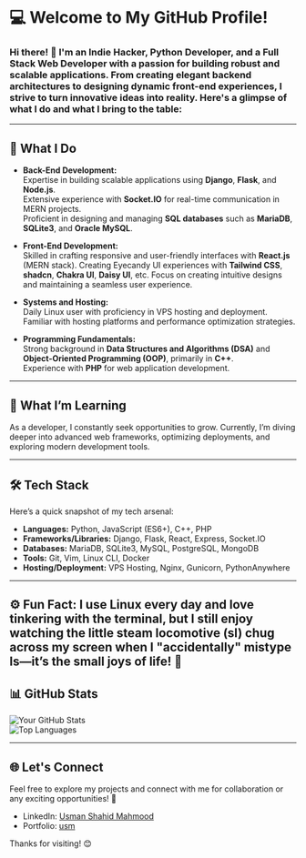 # 💻 Welcome to My GitHub Profile!  

### Hi there! 👋 I'm an **Indie Hacker**, **Python Developer**, and a **Full Stack Web Developer** with a passion for building robust and scalable applications. From creating elegant backend architectures to designing dynamic front-end experiences, I strive to turn innovative ideas into reality. Here's a glimpse of what I do and what I bring to the table:

---

## 🚀 **What I Do**  
- **Back-End Development:**  
  Expertise in building scalable applications using **Django**, **Flask**, and **Node.js**.  
  Extensive experience with **Socket.IO** for real-time communication in MERN projects.  
  Proficient in designing and managing **SQL databases** such as **MariaDB**, **SQLite3**, and **Oracle MySQL**.

- **Front-End Development:**  
  Skilled in crafting responsive and user-friendly interfaces with **React.js** (MERN stack).
  Creating Eyecandy UI experiences with **Tailwind CSS**, **shadcn**, **Chakra UI**, **Daisy UI**, etc.
  Focus on creating intuitive designs and maintaining a seamless user experience.

- **Systems and Hosting:**  
  Daily Linux user with proficiency in VPS hosting and deployment.  
  Familiar with hosting platforms and performance optimization strategies.

- **Programming Fundamentals:**  
  Strong background in **Data Structures and Algorithms (DSA)** and **Object-Oriented Programming (OOP)**, primarily in **C++**.  
  Experience with **PHP** for web application development.  

---

## 🌱 **What I’m Learning**  
As a developer, I constantly seek opportunities to grow. Currently, I’m diving deeper into advanced web frameworks, optimizing deployments, and exploring modern development tools.

---

## 🛠️ **Tech Stack**  
Here’s a quick snapshot of my tech arsenal:  
- **Languages:** Python, JavaScript (ES6+), C++, PHP  
- **Frameworks/Libraries:** Django, Flask, React, Express, Socket.IO  
- **Databases:** MariaDB, SQLite3, MySQL, PostgreSQL, MongoDB
- **Tools:** Git, Vim, Linux CLI, Docker  
- **Hosting/Deployment:** VPS Hosting, Nginx, Gunicorn, PythonAnywhere  

---

⚙️ Fun Fact: I use Linux every day and love tinkering with the terminal, but I still enjoy watching the little steam locomotive (sl) chug across my screen when I "accidentally" mistype ls—it’s the small joys of life! 🚂
---

## 📊 **GitHub Stats**  
![Your GitHub Stats](https://github-readme-stats.vercel.app/api?username=usman-s-mahmood&show_icons=true&theme=radical)  
![Top Languages](https://github-readme-stats.vercel.app/api/top-langs/?username=usman-s-mahmood&layout=compact&theme=radical)  

---

## 🌐 **Let's Connect**  
Feel free to explore my projects and connect with me for collaboration or any exciting opportunities! 🚀  
- LinkedIn: [Usman Shahid Mahmood](https://linkedin.com/in/usman-shahid-mahmood)  
- Portfolio: [usm](https://usm.pythonanywhere.com)  

Thanks for visiting! 😊  
